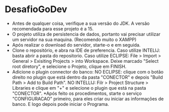 # DesafioGoDev

* Antes de qualquer coisa, verifique a sua versão do JDK. A versão recomendada para esse projeto é a 15.
* O projeto utiliza de persistencia de dados, portanto vai precisar utilizar um servidor na sua maquina. (Recomendo muito o XAMPP)
* Após realizar o download do servidor, starte-o e em seguida.
* Clone o repositório, e abra na IDE de preferencia.
Caso utilize INTELIJ: basta abrir a pasta do repositorio.
Caso utilize ECLIPSE: File > Import > General > Exisiting Projects > into Workspace. Deixe marcado "Select root diretory", e selecione o Projeto, clique em FINISH.
* Adicione o plugin connector do banco: 
NO ECLIPSE: clique com o botão direito no plugin que está dentro da pasta "CONECTOR" e depois "Build Path > Add to Build Path". 
NO INTELLIJ: Filr > Project Structure > Libraries e clique em "+" e selecione o plugin que está na pasta "CONECTOR".
*Após feito os procedimentos, starte o serviço "CONFIGURACAO" primeiro, para eles criar ou iniciar as informações de banco. E logo depois pode iniciar o Programa.

